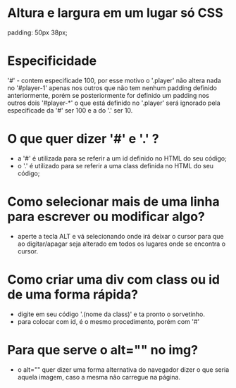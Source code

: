   # Altura e largura em um lugar só CSS
  padding: 50px 38px;

  # Especificidade 
  '#' - contem especificade 100, por esse motivo o '.player' não altera nada no '#player-1' apenas nos outros que não tem nenhum padding definido anteriormente, porém se posteriormente for definido um padding nos outros dois '#player-*' o que está definido no '.player' será ignorado pela especificade da '#' ser 100 e a do '.' ser 10.
  
# O que quer dizer '#' e '.' ?
- a '#' é utilizada para se referir a um id definido no HTML do seu código;
- o '.' é utilizado para se referir a uma class definida no HTML do seu código;

# Como selecionar mais de uma linha para escrever ou modificar algo?
- aperte a tecla ALT e vá selecionando onde irá deixar o cursor para que ao digitar/apagar seja alterado em todos os lugares onde se encontra o cursor.

# Como criar uma div com class  ou id de uma forma rápida?
- digite em seu código '.(nome da class)' e ta pronto o sorvetinho.
- para colocar com id, é o mesmo procedimento, porém com '#'

# Para que serve o alt="" no img?
- o alt="" quer dizer uma forma alternativa do navegador dizer o que seria aquela imagem, caso a mesma não carregue na página.